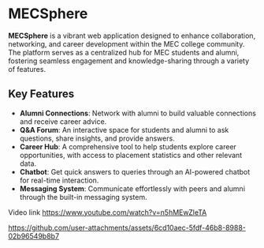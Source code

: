 # MECSphere

**MECSphere** is a vibrant web application designed to enhance collaboration, networking, and career development within the MEC college community. The platform serves as a centralized hub for MEC students and alumni, fostering seamless engagement and knowledge-sharing through a variety of features.

## Key Features

- **Alumni Connections**: Network with alumni to build valuable connections and receive career advice.
- **Q&A Forum**: An interactive space for students and alumni to ask questions, share insights, and provide answers.
- **Career Hub**: A comprehensive tool to help students explore career opportunities, with access to placement statistics and other relevant data.
- **Chatbot**: Get quick answers to queries through an AI-powered chatbot for real-time interaction.
- **Messaging System**: Communicate effortlessly with peers and alumni through the built-in messaging system.


Video link 
https://www.youtube.com/watch?v=n5hMEwZleTA

https://github.com/user-attachments/assets/6cd10aec-5fdf-46b8-8988-02b96549b8b7

